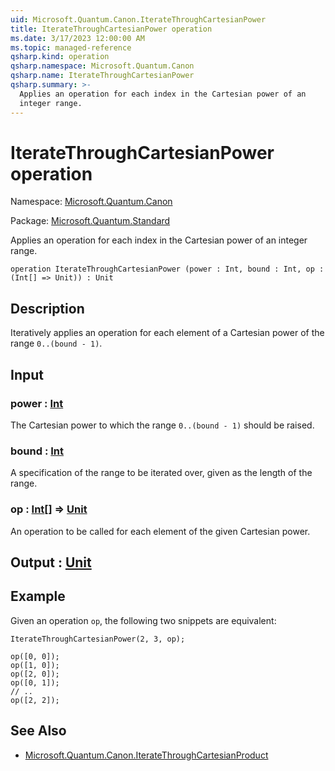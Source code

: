 ```yaml
---
uid: Microsoft.Quantum.Canon.IterateThroughCartesianPower
title: IterateThroughCartesianPower operation
ms.date: 3/17/2023 12:00:00 AM
ms.topic: managed-reference
qsharp.kind: operation
qsharp.namespace: Microsoft.Quantum.Canon
qsharp.name: IterateThroughCartesianPower
qsharp.summary: >-
  Applies an operation for each index in the Cartesian power of an
  integer range.
---
```


# IterateThroughCartesianPower operation

Namespace: [Microsoft.Quantum.Canon](xref:Microsoft.Quantum.Canon)

Package: [Microsoft.Quantum.Standard](https://nuget.org/packages/Microsoft.Quantum.Standard)


Applies an operation for each index in the Cartesian power of aninteger range.

```qsharp
operation IterateThroughCartesianPower (power : Int, bound : Int, op : (Int[] => Unit)) : Unit
```


## Description

Iteratively applies an operation for each element of a Cartesian powerof the range `0..(bound - 1)`.

## Input

### power : [Int](xref:microsoft.quantum.qsharp.valueliterals#int-literals)

The Cartesian power to which the range `0..(bound - 1)` should beraised.


### bound : [Int](xref:microsoft.quantum.qsharp.valueliterals#int-literals)

A specification of the range to be iterated over, given as the lengthof the range.


### op : [Int](xref:microsoft.quantum.qsharp.valueliterals#int-literals)[] => [Unit](xref:microsoft.quantum.qsharp.valueliterals#unit-literal) 

An operation to be called for each element of the given Cartesian power.



## Output : [Unit](xref:microsoft.quantum.qsharp.valueliterals#unit-literal)



## Example

Given an operation `op`, the following two snippets are equivalent:```qsharpIterateThroughCartesianPower(2, 3, op);``````qsharpop([0, 0]);op([1, 0]);op([2, 0]);op([0, 1]);// ..op([2, 2]);```

## See Also

- [Microsoft.Quantum.Canon.IterateThroughCartesianProduct](xref:Microsoft.Quantum.Canon.IterateThroughCartesianProduct)